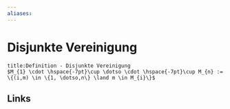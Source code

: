 ```yaml
---
aliases: 
---
```

# Disjunkte Vereinigung 

```ad-abstract
title:Definition - Disjunkte Vereinigung
$M_{1} \cdot \hspace{-7pt}\cup \dotso \cdot \hspace{-7pt}\cup M_{n} := \{(i,m) \in \{1, \dotso,n\} \land m \in M_{i}\}$
```

## Links